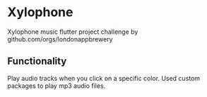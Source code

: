 # Xylophone

Xylophone music flutter project challenge by github.com/orgs/londonappbrewery

## Functionality

Play audio tracks when you click on a specific color.
Used custom packages to play mp3 audio files.
